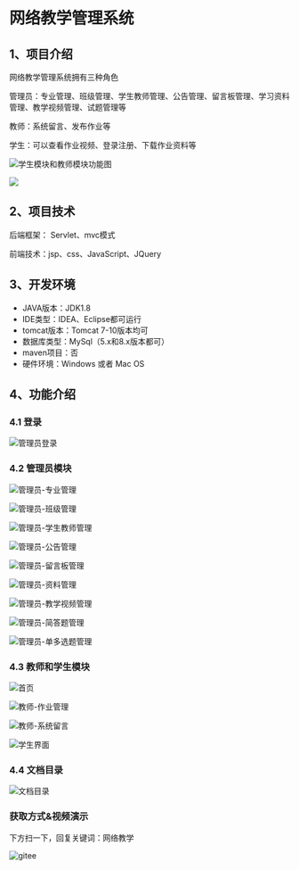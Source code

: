# 网络教学管理系统


## 1、项目介绍

网络教学管理系统拥有三种角色

管理员：专业管理、班级管理、学生教师管理、公告管理、留言板管理、学习资料管理、教学视频管理、试题管理等

教师：系统留言、发布作业等

学生：可以查看作业视频、登录注册、下载作业资料等

![学生模块和教师模块功能图](https://project-images-1256969109.cos.ap-chongqing.myqcloud.com/Typora-Images/202208112239273.png)

![](https://project-images-1256969109.cos.ap-chongqing.myqcloud.com/Typora-Images/202208112239875.png)

## 2、项目技术

后端框架： Servlet、mvc模式

前端技术：jsp、css、JavaScript、JQuery

## 3、开发环境

- JAVA版本：JDK1.8
- IDE类型：IDEA、Eclipse都可运行
- tomcat版本：Tomcat 7-10版本均可
- 数据库类型：MySql（5.x和8.x版本都可） 
- maven项目：否
- 硬件环境：Windows 或者 Mac OS


## 4、功能介绍

### 4.1 登录

![管理员登录](https://project-images-1256969109.cos.ap-chongqing.myqcloud.com/Typora-Images/202208112239896.jpg)

### 4.2 管理员模块

![管理员-专业管理](https://project-images-1256969109.cos.ap-chongqing.myqcloud.com/Typora-Images/202208112240351.jpg)

![管理员-班级管理](https://project-images-1256969109.cos.ap-chongqing.myqcloud.com/Typora-Images/202208112240282.jpg)

![管理员-学生教师管理](https://project-images-1256969109.cos.ap-chongqing.myqcloud.com/Typora-Images/202208112240228.jpg)

![管理员-公告管理](https://project-images-1256969109.cos.ap-chongqing.myqcloud.com/Typora-Images/202208112240746.jpg)

![管理员-留言板管理](https://project-images-1256969109.cos.ap-chongqing.myqcloud.com/Typora-Images/202208112240728.jpg)

![管理员-资料管理](https://project-images-1256969109.cos.ap-chongqing.myqcloud.com/Typora-Images/202208112240192.jpg)

![管理员-教学视频管理](https://project-images-1256969109.cos.ap-chongqing.myqcloud.com/Typora-Images/202208112240437.jpg)

![管理员-简答题管理](https://project-images-1256969109.cos.ap-chongqing.myqcloud.com/Typora-Images/202208112240675.jpg)

![管理员-单多选题管理](https://project-images-1256969109.cos.ap-chongqing.myqcloud.com/Typora-Images/202208112240236.jpg)

### 4.3 教师和学生模块

![首页](https://project-images-1256969109.cos.ap-chongqing.myqcloud.com/Typora-Images/202208112240802.jpg)

![教师-作业管理](https://project-images-1256969109.cos.ap-chongqing.myqcloud.com/Typora-Images/202208112240541.jpg)

![教师-系统留言](https://project-images-1256969109.cos.ap-chongqing.myqcloud.com/Typora-Images/202208112241239.jpg)

![学生界面](https://project-images-1256969109.cos.ap-chongqing.myqcloud.com/Typora-Images/202208112241258.jpg)

### 4.4 文档目录

![文档目录](https://project-images-1256969109.cos.ap-chongqing.myqcloud.com/Typora-Images/202208112241938.jpg)

### 获取方式&视频演示

下方扫一下，回复关键词：网络教学

![gitee](https://project-images-1256969109.cos.ap-chongqing.myqcloud.com/Typora-Images/202309291447341.png)
